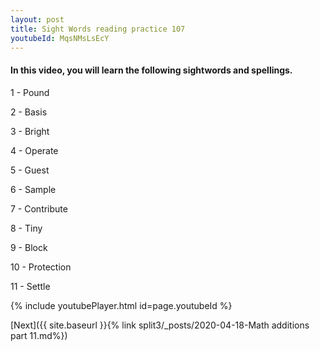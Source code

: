```yaml
---
layout: post
title: Sight Words reading practice 107
youtubeId: MqsNMsLsEcY
---
```

 
 
<h4> In this video, you will learn the following sightwords and spellings.</h4>

1 - Pound

2 - Basis

3 - Bright

4 - Operate

5 - Guest

6 - Sample

7 - Contribute

8 - Tiny

9 - Block

10 - Protection

11 - Settle



 
{% include youtubePlayer.html id=page.youtubeId %}
 
 

[Next]({{ site.baseurl }}{% link  split3/_posts/2020-04-18-Math additions part 11.md%})
 
